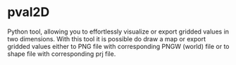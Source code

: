 # pval2D
Python tool, allowing you to effortlessly visualize or export gridded values in two dimensions. With this tool it is possible do draw a map or export gridded values either to PNG file with corresponding PNGW (world) file or to shape file with corresponding prj file.
